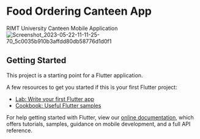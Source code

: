 # Food Ordering Canteen App

RIMT University Canteen Mobile Application
![Screenshot_2023-05-22-11-11-25-70_5c0035b910b3affdd80db58776d1d0f1](https://github.com/dacenish/-Food-Ordering-Canteen-App./assets/82972335/9a3893c6-12ba-4a84-8673-bb591395db9d)



## Getting Started

This project is a starting point for a Flutter application.

A few resources to get you started if this is your first Flutter project:

- [Lab: Write your first Flutter app](https://flutter.dev/docs/get-started/codelab)
- [Cookbook: Useful Flutter samples](https://flutter.dev/docs/cookbook)

For help getting started with Flutter, view our
[online documentation](https://flutter.dev/docs), which offers tutorials,
samples, guidance on mobile development, and a full API reference.
